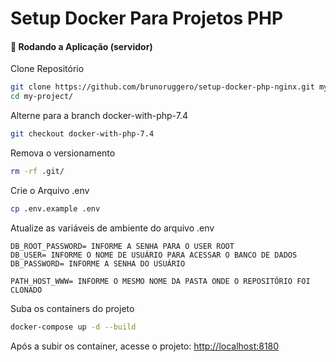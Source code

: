 # Setup Docker Para Projetos PHP

#### 🎲 Rodando a Aplicação (servidor)

Clone Repositório
```sh
git clone https://github.com/brunoruggero/setup-docker-php-nginx.git my-project
cd my-project/
```

Alterne para a branch docker-with-php-7.4
```sh
git checkout docker-with-php-7.4
```

Remova o versionamento
```sh
rm -rf .git/
```

Crie o Arquivo .env
```sh
cp .env.example .env
```

Atualize as variáveis de ambiente do arquivo .env
```dosini
DB_ROOT_PASSWORD= INFORME A SENHA PARA O USER ROOT
DB_USER= INFORME O NOME DE USUÁRIO PARA ACESSAR O BANCO DE DADOS
DB_PASSWORD= INFORME A SENHA DO USUÁRIO

PATH_HOST_WWW= INFORME O MESMO NOME DA PASTA ONDE O REPOSITÓRIO FOI CLONADO
```

Suba os containers do projeto
```sh
docker-compose up -d --build
```

Após a subir os container, acesse o projeto:
[http://localhost:8180](http://localhost:8180)